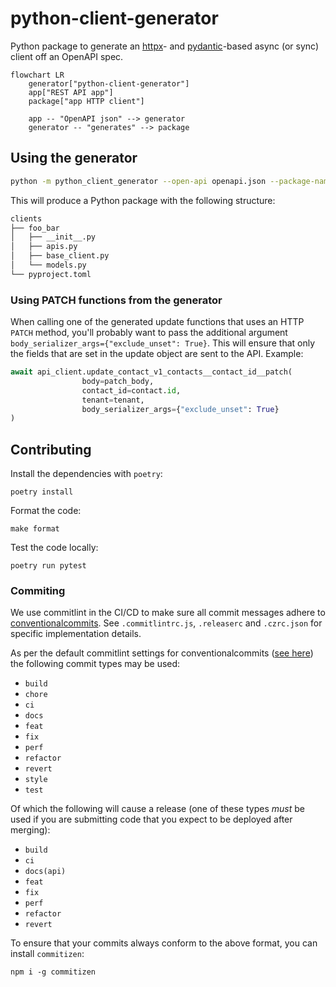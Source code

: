 # python-client-generator

Python package to generate an [httpx](https://github.com/encode/httpx)- and
[pydantic](https://github.com/pydantic/pydantic)-based async (or sync) 
client off an OpenAPI spec.

```mermaid
flowchart LR
    generator["python-client-generator"]
    app["REST API app"]
    package["app HTTP client"]

    app -- "OpenAPI json" --> generator
    generator -- "generates" --> package
```


## Using the generator

```bash
python -m python_client_generator --open-api openapi.json --package-name foo_bar --project-name foo-bar --outdir clients
```

This will produce a Python package with the following structure:
```bash
clients
├── foo_bar
│   ├── __init__.py
│   ├── apis.py
│   ├── base_client.py
│   └── models.py
└── pyproject.toml
```

### Using PATCH functions from the generator

When calling one of the generated update functions that uses an HTTP `PATCH` method, you'll
probably want to pass the additional argument `body_serializer_args={"exclude_unset": True}`. This
will ensure that only the fields that are set in the update object are sent to the API. Example:

```python
await api_client.update_contact_v1_contacts__contact_id__patch(
                body=patch_body,
                contact_id=contact.id,
                tenant=tenant,
                body_serializer_args={"exclude_unset": True}
)
```


## Contributing
Install the dependencies with `poetry`:
```shell
poetry install
```

Format the code:
```shell
make format
```

Test the code locally:
```shell
poetry run pytest
```


### Commiting

We use commitlint in the CI/CD to make sure all commit messages adhere to [conventionalcommits](https://www.conventionalcommits.org/en/v1.0.0/). See `.commitlintrc.js`, `.releaserc` and `.czrc.json` for specific implementation details.

As per the default commitlint settings for conventionalcommits ([see here](https://github.com/conventional-changelog/commitlint))
the following commit types may be used:

  - `build`
  - `chore`
  - `ci`
  - `docs`
  - `feat`
  - `fix`
  - `perf`
  - `refactor`
  - `revert`
  - `style`
  - `test`

Of which the following will cause a release (one of these types *must* be used if you are submitting code
that you expect to be deployed after merging):

  - `build`
  - `ci`
  - `docs(api)`
  - `feat`
  - `fix`
  - `perf`
  - `refactor`
  - `revert`
  
To ensure that your commits always conform to the above format, you can install `commitizen`:
```shell
npm i -g commitizen
```
